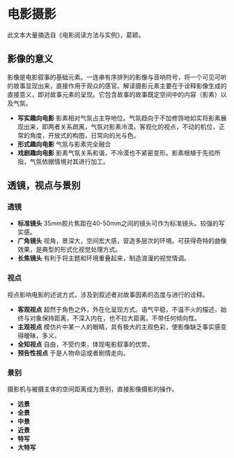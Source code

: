 # 电影摄影
此文本大量摘选自《电影阅读方法与实例》，葛颖。

## 影像的意义
影像是电影叙事的基础元素。一连串有序排列的影像与音响符号，将一个可见可听的故事显现出来，直接作用于观众的感官。解读摄影元素主要在于诠释影像生成的直接意义，即对故事元素的呈现。它包含故事的故事既定空间中的内容（影素）以及气氛。

- **写实趣向电影** 影素相对气氛占主导地位。气氛趋向于不加修饰地如实将影素展现出来，即两者关系疏离，气氛对影素冷漠。客观化的视点，不动的机位，正常的角度，开放式的构图，日常向的光与色。
- **形式趣向电影** 气氛与影素完全融合 
- **戏剧趣向电影** 影素气氛关系和谐，不冷漠也不紧密变形。影素根植于先验所指，气氛依据情境对其进行加工。

## 透镜，视点与景别

### 透镜
- **标准镜头** 35mm胶片焦距在40-50mm之间的镜头可作为标准镜头。较强的写实感。
- **广角镜头** 视角，景深大，空间宏大感，营造多层次的环境。可获得奇特的曲像效果，是典型的形式化视觉处理方式。
- **长焦镜头** 有利于将主题和环境重叠起来，制造浪漫的视觉情调。


### 视点
视点影响电影的述说方式，涉及到叙述者对故事因素的态度与进行的诠释。

- **客观视点** 超然于角色之外，外在化呈现方式。语气平稳，不温不火的描述，始终与对象保持距离，不深入内在，也不拉大距离。不带任何倾向性。
- **主观视点** 模仿片中某一人的眼睛，具有极大的主观色彩，使影像缺乏事实感变得暧昧，多义。
- **全知视点** 自由，不受约束，体现电影叙事的优势。
- **预告性视点** 于是人物命运或者剧情走向。

### 景别
摄影机与被摄主体的空间距离成为景别，直接影像摄影的操作。

- **远景**
- **全景**
- **中景**
- **近景**
- **特写**
- **大特写**
